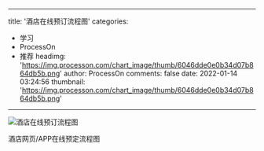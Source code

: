 
---
title: '酒店在线预订流程图'
categories: 
 - 学习
 - ProcessOn
 - 推荐
headimg: 'https://img.processon.com/chart_image/thumb/6046dde0e0b34d07b864db5b.png'
author: ProcessOn
comments: false
date: 2022-01-14 03:24:56
thumbnail: 'https://img.processon.com/chart_image/thumb/6046dde0e0b34d07b864db5b.png'
---

<div>   
<img class="thumb" alt="酒店在线预订流程图" src="https://img.processon.com/chart_image/thumb/6046dde0e0b34d07b864db5b.png" referrerpolicy="no-referrer">
<p>酒店网页/APP在线预定流程图</p>  
</div>
            